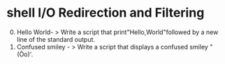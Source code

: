 # shell I/O Redirection and Filtering
0. Hello World- > Write a script that print"Hello,World"followed by a new line of the standard output.
1.  Confused smiley - > Write a script that displays a confused smiley "(Ôo)'.
